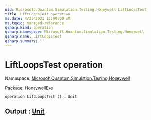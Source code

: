 ```yaml
---
uid: Microsoft.Quantum.Simulation.Testing.Honeywell.LiftLoopsTest
title: LiftLoopsTest operation
ms.date: 4/25/2021 12:00:00 AM
ms.topic: managed-reference
qsharp.kind: operation
qsharp.namespace: Microsoft.Quantum.Simulation.Testing.Honeywell
qsharp.name: LiftLoopsTest
qsharp.summary: ''
---
```


# LiftLoopsTest operation

Namespace: [Microsoft.Quantum.Simulation.Testing.Honeywell](xref:Microsoft.Quantum.Simulation.Testing.Honeywell)

Package: [HoneywellExe](https://nuget.org/packages/HoneywellExe)




```qsharp
operation LiftLoopsTest () : Unit
```


## Output : [Unit](xref:microsoft.quantum.qsharp.valueliterals#unit-literal)

